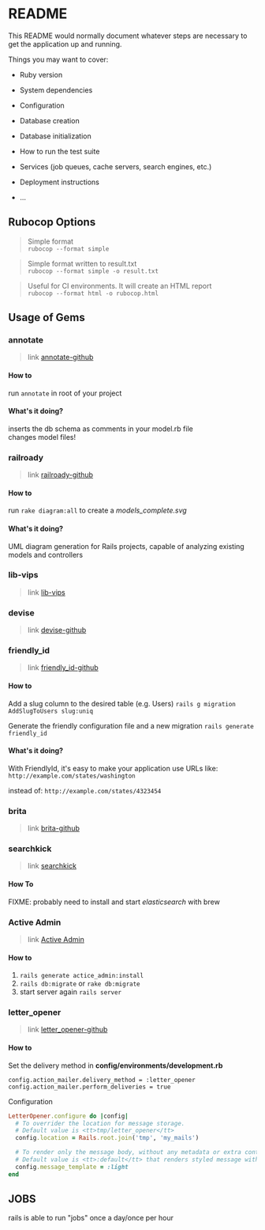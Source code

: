 # README

This README would normally document whatever steps are necessary to get the
application up and running.

Things you may want to cover:

* Ruby version

* System dependencies

* Configuration

* Database creation

* Database initialization

* How to run the test suite

* Services (job queues, cache servers, search engines, etc.)

* Deployment instructions

* ...

## Rubocop Options

>Simple format <br>
>`rubocop --format simple`

> Simple format written to result.txt <br>
> `rubocop --format simple -o result.txt`

> Useful for CI environments. It will create an HTML report <br>
>`rubocop --format html -o rubocop.html`


## Usage of Gems

### annotate
> link [annotate-github](github.com/ctran/annotate_models)

#### How to

run `annotate` in root of your project

#### What's it doing?

inserts the db schema as comments in your model.rb file <br>
changes model files!

### railroady
> link [railroady-github](github.com/preston/railroady)

#### How to

run `rake diagram:all` to create a *models_complete.svg*

#### What's it doing?

UML diagram generation for Rails projects, capable of analyzing existing models and controllers

<!-- TODO: Potentielle Alternative zu rmagick -->
### lib-vips
> link [lib-vips](https://github.com/libvips/ruby-vips)

### devise
> link [devise-github](https://github.com/plataformatec/devise)


### friendly_id
> link [friendly_id-github](https://github.com/norman/friendly_id)

#### How to

Add a slug column to the desired table (e.g. Users)
`rails g migration AddSlugToUsers slug:uniq`

Generate the friendly configuration file and a new migration
`rails generate friendly_id`

#### What's it doing?

With FriendlyId, it's easy to make your application use URLs like:
`http://example.com/states/washington`

instead of:
`http://example.com/states/4323454`

### brita
> link [brita-github](https://github.com/procore/sift)

### searchkick
> link [searchkick](https://github.com/ankane/searchkick)

#### How To

FIXME: probably need to install and start *elasticsearch* with brew

### Active Admin
> link [Active Admin](https://activeadmin.info/documentation.html)

#### How to

1. `rails generate actice_admin:install`
2. `rails db:migrate` or `rake db:migrate`
3. start server again `rails server`

### letter_opener
> link [letter_opener-github](https://github.com/ryanb/letter_opener)

#### How to

Set the delivery method in **config/environments/development.rb**

`config.action_mailer.delivery_method = :letter_opener`
`config.action_mailer.perform_deliveries = true`

Configuration
```Ruby
LetterOpener.configure do |config|
  # To overrider the location for message storage.
  # Default value is <tt>tmp/letter_opener</tt>
  config.location = Rails.root.join('tmp', 'my_mails')

  # To render only the message body, without any metadata or extra containers or styling.
  # Default value is <tt>:default</tt> that renders styled message with showing useful metadata.
  config.message_template = :light
end
```

## JOBS

rails is able to run "jobs" once a day/once per hour